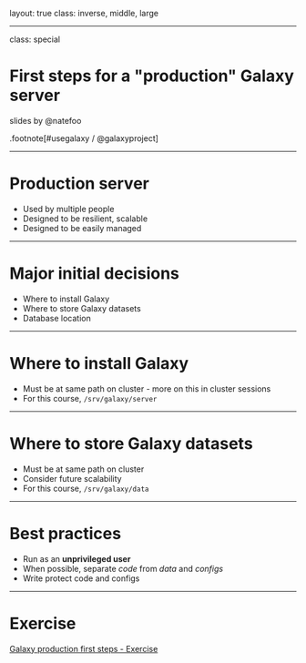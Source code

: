 layout: true
class: inverse, middle, large

---
class: special
# First steps for a "production" Galaxy server

slides by @natefoo

.footnote[\#usegalaxy / @galaxyproject]

---
# Production server

* Used by multiple people
* Designed to be resilient, scalable
* Designed to be easily managed

---
# Major initial decisions

* Where to install Galaxy
* Where to store Galaxy datasets
* Database location

---
# Where to install Galaxy

* Must be at same path on cluster - more on this in cluster sessions
* For this course, `/srv/galaxy/server`

---
# Where to store Galaxy datasets

* Must be at same path on cluster
* Consider future scalability
* For this course, `/srv/galaxy/data`

---
# Best practices

* Run as an **unprivileged user**
* When possible, separate *code* from *data* and *configs*
* Write protect code and configs

---
# Exercise

[Galaxy production first steps - Exercise](https://github.com/galaxyproject/dagobah-training/blob/2018-gccbosc/sessions/03-production-basics/ex1-first-steps.md)
